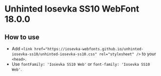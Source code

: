 # Unhinted Iosevka SS10 WebFont 18.0.0

## How to use

- Add `<link href="https://iosevka-webfonts.github.io/unhinted-iosevka-ss10/unhinted-iosevka-ss10.css" rel="stylesheet" />` to your `<head>`.
- Use `fontFamily: 'Iosevka SS10 Web'` or `font-family: 'Iosevka SS10 Web'`.
